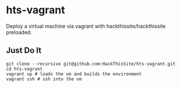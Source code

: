 hts-vagrant
===========
Deploy a virtual machine via vagrant with hackthissite/hackthissite preloaded.

Just Do It
----------
```
git clone --recursive git@github.com:HackThisSite/hts-vagrant.git
cd hts-vagrant
vagrant up # loads the vm and builds the environment
vagrant ssh # ssh into the vm
```

